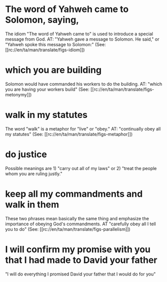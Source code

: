# The word of Yahweh came to Solomon, saying,

The idiom "The word of Yahweh came to" is used to introduce a special message from God. AT: "Yahweh gave a message to Solomon. He said," or "Yahweh spoke this message to Solomon:" (See: [[rc://en/ta/man/translate/figs-idiom]])

# which you are building

Solomon would have commanded his workers to do the building. AT: "which you are having your workers build" (See: [[rc://en/ta/man/translate/figs-metonymy]])

# walk in my statutes

The word "walk" is a metaphor for "live" or "obey." AT: "continually obey all my statutes" (See: [[rc://en/ta/man/translate/figs-metaphor]])

# do justice

Possible meanings are 1) "carry out all of my laws" or 2) "treat the people whom you are ruling justly."

# keep all my commandments and walk in them

These two phrases mean basically the same thing and emphasize the importance of obeying God's commandments. AT "carefully obey all I tell you to do" (See: [[rc://en/ta/man/translate/figs-parallelism]])

# I will confirm my promise with you that I had made to David your father

"I will do everything I promised David your father that I would do for you"